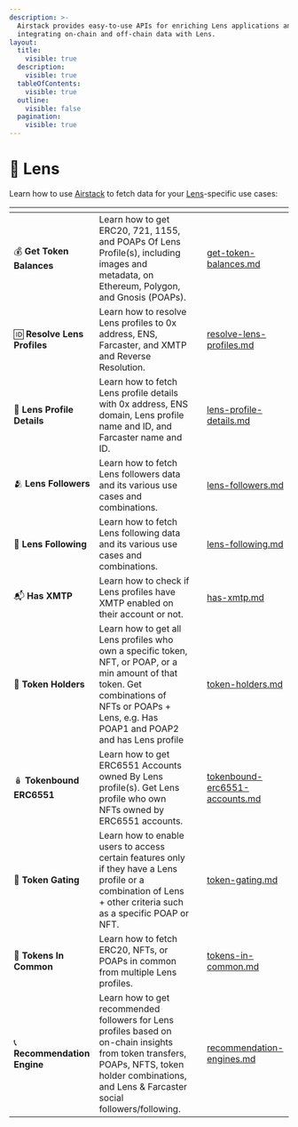 ```yaml
---
description: >-
  Airstack provides easy-to-use APIs for enriching Lens applications and
  integrating on-chain and off-chain data with Lens.
layout:
  title:
    visible: true
  description:
    visible: true
  tableOfContents:
    visible: true
  outline:
    visible: false
  pagination:
    visible: true
---
```


# 🌿 Lens

Learn how to use [Airstack](https://airstack.xyz) to fetch data for your [Lens](https://lens.xyz)-specific use cases:

<table data-view="cards"><thead><tr><th></th><th></th><th></th><th data-hidden data-card-target data-type="content-ref"></th></tr></thead><tbody><tr><td><span data-gb-custom-inline data-tag="emoji" data-code="1f4b0">💰</span> <strong>Get Token Balances</strong></td><td>Learn how to get ERC20, 721, 1155, and POAPs Of Lens Profile(s), including images and metadata, on Ethereum, Polygon, and Gnosis (POAPs).</td><td></td><td><a href="get-token-balances.md">get-token-balances.md</a></td></tr><tr><td><span data-gb-custom-inline data-tag="emoji" data-code="1f194">🆔</span>  <strong>Resolve Lens Profiles</strong></td><td>Learn how to resolve Lens profiles to 0x address, ENS, Farcaster, and XMTP and Reverse Resolution.</td><td></td><td><a href="resolve-lens-profiles.md">resolve-lens-profiles.md</a></td></tr><tr><td><span data-gb-custom-inline data-tag="emoji" data-code="1f50e">🔎</span> <strong>Lens Profile Details</strong></td><td>Learn how to fetch Lens profile details with 0x address, ENS domain, Lens profile name and ID, and Farcaster name and ID.</td><td></td><td><a href="lens-profile-details.md">lens-profile-details.md</a></td></tr><tr><td><span data-gb-custom-inline data-tag="emoji" data-code="1fac2">🫂</span> <strong>Lens Followers</strong></td><td>Learn how to fetch Lens followers data and its various use cases and combinations.</td><td></td><td><a href="lens-followers.md">lens-followers.md</a></td></tr><tr><td><span data-gb-custom-inline data-tag="emoji" data-code="1f490">💐</span> <strong>Lens Following</strong></td><td>Learn how to fetch Lens following data and its various use cases and combinations.</td><td></td><td><a href="lens-following.md">lens-following.md</a></td></tr><tr><td><span data-gb-custom-inline data-tag="emoji" data-code="1f4ec">📬</span>  <strong>Has XMTP</strong></td><td>Learn how to check if Lens profiles have XMTP enabled on their account or not.</td><td></td><td><a href="has-xmtp.md">has-xmtp.md</a></td></tr><tr><td><span data-gb-custom-inline data-tag="emoji" data-code="1f3c5">🏅</span> <strong>Token Holders</strong></td><td>Learn how to get all Lens profiles who own a specific token, NFT, or POAP, or a min amount of that token. Get combinations of NFTs or POAPs + Lens, e.g. Has POAP1 and POAP2 and has Lens profile</td><td></td><td><a href="token-holders.md">token-holders.md</a></td></tr><tr><td><span data-gb-custom-inline data-tag="emoji" data-code="1fa86">🪆</span> <strong>Tokenbound ERC6551</strong></td><td>Learn how to get ERC6551 Accounts owned By Lens profile(s). Get Lens profile who own NFTs owned by ERC6551 accounts.</td><td></td><td><a href="tokenbound-erc6551-accounts.md">tokenbound-erc6551-accounts.md</a></td></tr><tr><td><span data-gb-custom-inline data-tag="emoji" data-code="1f6aa">🚪</span> <strong>Token Gating</strong></td><td>Learn how to enable users to access certain features only if they have a Lens profile or a combination of Lens + other criteria such as a specific POAP or NFT.</td><td></td><td><a href="token-gating.md">token-gating.md</a></td></tr><tr><td><span data-gb-custom-inline data-tag="emoji" data-code="1f91d">🤝</span> <strong>Tokens In Common</strong></td><td>Learn how to fetch ERC20, NFTs, or POAPs in common from multiple Lens profiles.</td><td></td><td><a href="tokens-in-common.md">tokens-in-common.md</a></td></tr><tr><td><span data-gb-custom-inline data-tag="emoji" data-code="1f4de">📞</span> <strong>Recommendation Engine</strong></td><td>Learn how to get recommended followers for Lens profiles based on on-chain insights from token transfers, POAPs, NFTS, token holder combinations, and Lens &#x26; Farcaster social followers/following.</td><td></td><td><a href="recommendation-engines.md">recommendation-engines.md</a></td></tr></tbody></table>
